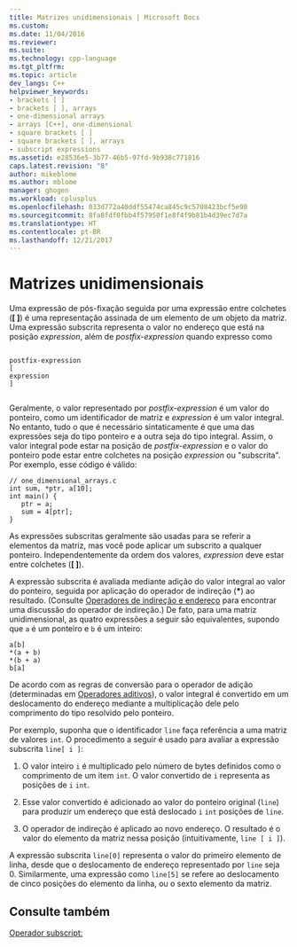```yaml
---
title: Matrizes unidimensionais | Microsoft Docs
ms.custom: 
ms.date: 11/04/2016
ms.reviewer: 
ms.suite: 
ms.technology: cpp-language
ms.tgt_pltfrm: 
ms.topic: article
dev_langs: C++
helpviewer_keywords:
- brackets [ ]
- brackets [ ], arrays
- one-dimensional arrays
- arrays [C++], one-dimensional
- square brackets [ ]
- square brackets [ ], arrays
- subscript expressions
ms.assetid: e28536e5-3b77-46b5-97fd-9b938c771816
caps.latest.revision: "8"
author: mikeblome
ms.author: mblome
manager: ghogen
ms.workload: cplusplus
ms.openlocfilehash: 033d772a40ddf55474ca845c9c5708423bcf5e90
ms.sourcegitcommit: 8fa8fdf0fbb4f57950f1e8f4f9b81b4d39ec7d7a
ms.translationtype: HT
ms.contentlocale: pt-BR
ms.lasthandoff: 12/21/2017
---
```

# <a name="one-dimensional-arrays"></a>Matrizes unidimensionais
Uma expressão de pós-fixação seguida por uma expressão entre colchetes (**[ ]**) é uma representação assinada de um elemento de um objeto da matriz. Uma expressão subscrita representa o valor no endereço que está na posição *expression*, além de *postfix-expression* quando expresso como  
  
```  
  
postfix-expression  
[  
expression  
]  
  
```  
  
 Geralmente, o valor representado por *postfix-expression* é um valor do ponteiro, como um identificador de matriz e *expression* é um valor integral. No entanto, tudo o que é necessário sintaticamente é que uma das expressões seja do tipo ponteiro e a outra seja do tipo integral. Assim, o valor integral pode estar na posição de *postfix-expression* e o valor do ponteiro pode estar entre colchetes na posição *expression* ou "subscrita". Por exemplo, esse código é válido:  
  
```  
// one_dimensional_arrays.c  
int sum, *ptr, a[10];  
int main() {  
   ptr = a;  
   sum = 4[ptr];  
}  
```  
  
 As expressões subscritas geralmente são usadas para se referir a elementos da matriz, mas você pode aplicar um subscrito a qualquer ponteiro. Independentemente da ordem dos valores, *expression* deve estar entre colchetes (**[ ]**).  
  
 A expressão subscrita é avaliada mediante adição do valor integral ao valor do ponteiro, seguida por aplicação do operador de indireção (**\***) ao resultado. (Consulte [Operadores de indireção e endereço](../c-language/indirection-and-address-of-operators.md) para encontrar uma discussão do operador de indireção.) De fato, para uma matriz unidimensional, as quatro expressões a seguir são equivalentes, supondo que `a` é um ponteiro e `b` é um inteiro:  
  
```  
a[b]  
*(a + b)  
*(b + a)  
b[a]  
```  
  
 De acordo com as regras de conversão para o operador de adição (determinadas em [Operadores aditivos](../c-language/c-additive-operators.md)), o valor integral é convertido em um deslocamento do endereço mediante a multiplicação dele pelo comprimento do tipo resolvido pelo ponteiro.  
  
 Por exemplo, suponha que o identificador `line` faça referência a uma matriz de valores `int`. O procedimento a seguir é usado para avaliar a expressão subscrita `line[ i ]`:  
  
1.  O valor inteiro `i` é multiplicado pelo número de bytes definidos como o comprimento de um item `int`. O valor convertido de `i` representa as posições de `i` `int`.  
  
2.  Esse valor convertido é adicionado ao valor do ponteiro original (`line`) para produzir um endereço que está deslocado `i` `int` posições de `line`.  
  
3.  O operador de indireção é aplicado ao novo endereço. O resultado é o valor do elemento da matriz nessa posição (intuitivamente, `line [ i ]`).  
  
 A expressão subscrita `line[0]` representa o valor do primeiro elemento de linha, desde que o deslocamento de endereço representado por `line` seja 0. Similarmente, uma expressão como `line[5]` se refere ao deslocamento de cinco posições do elemento da linha, ou o sexto elemento da matriz.  
  
## <a name="see-also"></a>Consulte também  
 [Operador subscript:](../cpp/subscript-operator.md)